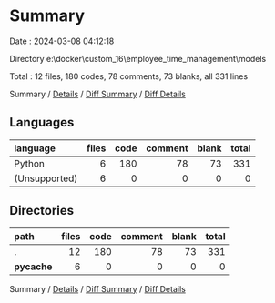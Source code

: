 # Summary

Date : 2024-03-08 04:12:18

Directory e:\\docker\\custom_16\\employee_time_management\\models

Total : 12 files,  180 codes, 78 comments, 73 blanks, all 331 lines

Summary / [Details](details.md) / [Diff Summary](diff.md) / [Diff Details](diff-details.md)

## Languages
| language | files | code | comment | blank | total |
| :--- | ---: | ---: | ---: | ---: | ---: |
| Python | 6 | 180 | 78 | 73 | 331 |
| (Unsupported) | 6 | 0 | 0 | 0 | 0 |

## Directories
| path | files | code | comment | blank | total |
| :--- | ---: | ---: | ---: | ---: | ---: |
| . | 12 | 180 | 78 | 73 | 331 |
| __pycache__ | 6 | 0 | 0 | 0 | 0 |

Summary / [Details](details.md) / [Diff Summary](diff.md) / [Diff Details](diff-details.md)